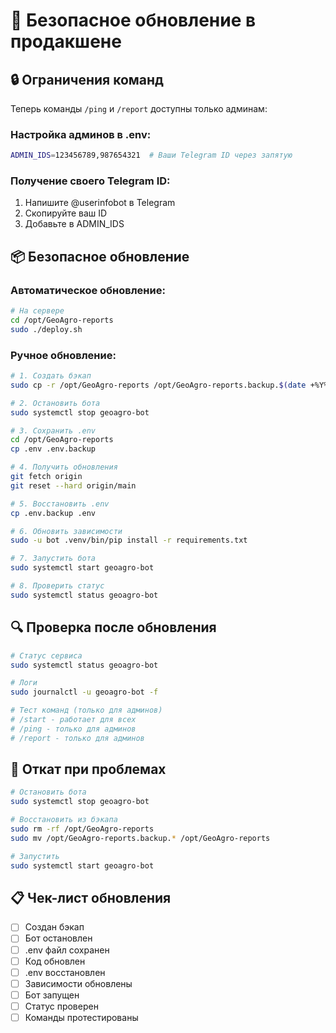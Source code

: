 # 🚀 Безопасное обновление в продакшене

## 🔒 Ограничения команд

Теперь команды `/ping` и `/report` доступны только админам:

### Настройка админов в .env:
```bash
ADMIN_IDS=123456789,987654321  # Ваши Telegram ID через запятую
```

### Получение своего Telegram ID:
1. Напишите @userinfobot в Telegram
2. Скопируйте ваш ID
3. Добавьте в ADMIN_IDS

## 📦 Безопасное обновление

### Автоматическое обновление:
```bash
# На сервере
cd /opt/GeoAgro-reports
sudo ./deploy.sh
```

### Ручное обновление:
```bash
# 1. Создать бэкап
sudo cp -r /opt/GeoAgro-reports /opt/GeoAgro-reports.backup.$(date +%Y%m%d_%H%M%S)

# 2. Остановить бота
sudo systemctl stop geoagro-bot

# 3. Сохранить .env
cd /opt/GeoAgro-reports
cp .env .env.backup

# 4. Получить обновления
git fetch origin
git reset --hard origin/main

# 5. Восстановить .env
cp .env.backup .env

# 6. Обновить зависимости
sudo -u bot .venv/bin/pip install -r requirements.txt

# 7. Запустить бота
sudo systemctl start geoagro-bot

# 8. Проверить статус
sudo systemctl status geoagro-bot
```

## 🔍 Проверка после обновления

```bash
# Статус сервиса
sudo systemctl status geoagro-bot

# Логи
sudo journalctl -u geoagro-bot -f

# Тест команд (только для админов)
# /start - работает для всех
# /ping - только для админов
# /report - только для админов
```

## 🚨 Откат при проблемах

```bash
# Остановить бота
sudo systemctl stop geoagro-bot

# Восстановить из бэкапа
sudo rm -rf /opt/GeoAgro-reports
sudo mv /opt/GeoAgro-reports.backup.* /opt/GeoAgro-reports

# Запустить
sudo systemctl start geoagro-bot
```

## 📋 Чек-лист обновления

- [ ] Создан бэкап
- [ ] Бот остановлен
- [ ] .env файл сохранен
- [ ] Код обновлен
- [ ] .env восстановлен
- [ ] Зависимости обновлены
- [ ] Бот запущен
- [ ] Статус проверен
- [ ] Команды протестированы
